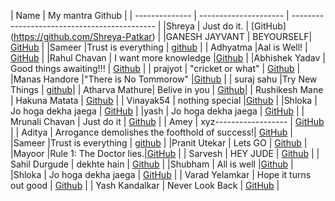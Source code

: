 | Name           | My mantra             Github                                       |
| -------------- | --------------------- | -------------------------------------------- |
|Shreya           | Just do it.          | [GitHub] (https://github.com/Shreya-Patkar)  |
|GANESH JAYVANT  | BEYOURSELF| [GitHub](https://github.com/ganupadval)                |
|Sameer          |Trust is everything    | [github](https://github.com/s-ameer) |
| Adhyatma        |Aal is Well!          |   [GitHub](https://github.com/AdhyatmCodes27) |
|Rahul Chavan    | I want more knowledge |[Github](https://github.com/Rahulchavan3/)    |
|Abhishek Yadav  | Good things awaiting!!!  |  [Github](https://github.com/a6hi157)         |
| prajyot        | "cricket or what"     | [Github](https://github.com/02PRAJYOT)         |          
|Manas Handore   |"There is No Tommorow" |[Github](https://github.com/Manas-H)   |
| suraj sahu |Try New Things | [github](https://github.com/surajsahu46)|
| Atharva Mathure| Belive in you         | [Github](https://github.com/AtharvaMathure)|
| Rushikesh Mane | Hakuna Matata         | [Github](https://github.com/manerushikesh)    |
| Vinayak54 | nothing special |[Github](https://github.com/Vinayak54) |
|Shloka          | Jo hoga dekha jaega   | [GitHub](https://github.com/chicken-biryani) |
|yash    | Jo hoga dekha jaega   | [GitHub](https://github.com/yashgovind23) |
| Mrunali Chavan | Just do it | [Github](https://github.com/Mrunali122/) |
| Amey           | xyz------------------ | [GitHub](https://github.com/Remorse-Forever) |
| Aditya         |  Arrogance demolishes the foofthold of success!|   [GitHub](https://github.com/11adi)         |
|Sameer          |Trust is everything    | [github](https://github.com/s-ameer) |
|Pranit Utekar   | Lets GO               | [Github](https://github.com/Pranit-02)      |
|Mayoor          |Rule 1: The Doctor lies.|[GitHub](https://github.com/Mayoor10) |
| Sarvesh        | HEY JUDE              | [Github](https://github.com/AFC03) |
| Sahil Durgude       | dekhte hain           | [Github](https://github.com/sxhil) |
|Shubham         | All is well           |[Github](https://github.com/shubhamjadhav20) |
|Shloka          | Jo hoga dekha jaega   | [GitHub](https://github.com/chicken-biryani) |
| Varad Yelamkar | Hope it turns out good | [Github](https://github.com/BubbleeTea)     |
| Yash Kandalkar | Never Look Back | [GitHub](https://github.com/YashKandalkar/) |
